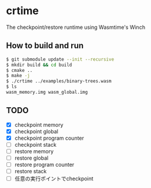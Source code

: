 # crtime
The checkpoint/restore runtime using Wasmtime's Winch

## How to build and run
```bash
$ git submodule update --init --recursive
$ mkdir build && cd build
$ cmake ..
$ make -j
$ ./crtime ../examples/binary-trees.wasm
$ ls
wasm_memory.img wasm_global.img
```

## TODO
- [x] checkpoint memory
- [x] checkpoint global
- [x] checkpoint program counter
- [ ] checkpoint stack
- [ ] restore memory
- [ ] restore global
- [ ] restore program counter
- [ ] restore stack
- [ ] 任意の実行ポイントでcheckpoint
